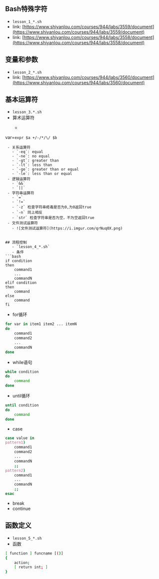 ## Bash特殊字符
 - `lesson_1_*.sh`
 - link: [https://www.shiyanlou.com/courses/944/labs/3559/document](https://www.shiyanlou.com/courses/944/labs/3559/document)
 - link: [https://www.shiyanlou.com/courses/944/labs/3558/document](https://www.shiyanlou.com/courses/944/labs/3558/document)


## 变量和参数
 - `lesson_2_*.sh`
 - link: [https://www.shiyanlou.com/courses/944/labs/3560/document](https://www.shiyanlou.com/courses/944/labs/3560/document)


## 基本运算符
 - `lesson_3.*.sh`
 - 算术运算符
   - ```bash
var=`expr $a +/-/*/\/ $b`
```
 - 关系运算符
   - `-eq`: equal
   - `-ne`: no equal
   - `-gt`: greater than
   - `-lt`: less than
   - `-ge`: greater than or equal
   - `-le`: less than or equal 
 - 逻辑运算符
   - `&&`
   - `||`
 - 字符串运算符
   - `=` 
   - `!=`
   - `-z` 检查字符串疮毒是否为0,为0返回true	
   - `-n` 同上相反
   - `str` 检查字符串是否为空，不为空返回true
 - 文件测试运算符
   - ![文件测试运算符](https://i.imgur.com/qrNuq0X.png)


## 流程控制
   - `lesson_4_*.sh`
   - 条件
```bash
if condition
then
	command1
	...
	commandN
elif condition
then
	command
else
	command
fi
```
 - for循环
```bash
for var in item1 item2 ... itemN
do
	command1
	command2
	...
	commandN
done
```
 - while语句
```bash
while condition
do
	command
done
```
 - until循环
```bash
until condition
do
	command
done
```
 - case
```bash
case value in
pattern1)
	command1
	command2
	...
	commandN
	;;
pattern2)
	command1
	...
	commandN
	;;
esac
```
 - break
 - continue


## 函数定义
 - `lesson_5_*.sh`
 - 函数
```bash
[ function ] funcname [()]
{
	action;
	[ return int; ]
}
```

